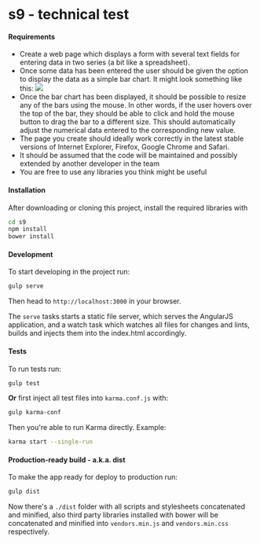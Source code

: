 # s9 - technical test


#### Requirements

* Create a web page which displays a form with several text fields for entering data in two series (a bit like a spreadsheet).
* Once some data has been entered the user should be given the option to display the data as a simple bar chart. It might look something like this:
  ![](http://i.imgur.com/LTY2pCI.jpg)
* Once the bar chart has been displayed, it should be possible to resize any of the bars using the mouse. In other words, if the user hovers over the top of the bar, they should be able to click and hold the mouse button to drag the bar to a different size. This should automatically adjust the numerical data entered to the corresponding new value.
* The page you create should ideally work correctly in the latest stable versions of Internet Explorer, Firefox, Google Chrome and Safari.
* It should be assumed that the code will be maintained and possibly extended by another developer in the team
* You are free to use any libraries you think might be useful


#### Installation

After downloading or cloning this project, install the required libraries with

```bash
cd s9
npm install
bower install
```


#### Development

To start developing in the project run:

```bash
gulp serve
```

Then head to `http://localhost:3000` in your browser.

The `serve` tasks starts a static file server, which serves the AngularJS application, and a watch task which watches all files for changes and lints, builds and injects them into the index.html accordingly.


#### Tests

To run tests run:

```bash
gulp test
```

**Or** first inject all test files into `karma.conf.js` with:

```bash
gulp karma-conf
```

Then you're able to run Karma directly. Example:

```bash
karma start --single-run
```


#### Production-ready build - a.k.a. dist

To make the app ready for deploy to production run:

```bash
gulp dist
```

Now there's a `./dist` folder with all scripts and stylesheets concatenated and minified, also third party libraries installed with bower will be concatenated and minified into `vendors.min.js` and `vendors.min.css` respectively.
